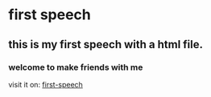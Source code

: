 # first speech
## this is my first speech with a html file.
### welcome to make friends with me

visit it on: [first-speech](//butterfly5211314.github.io/first-speech/)
